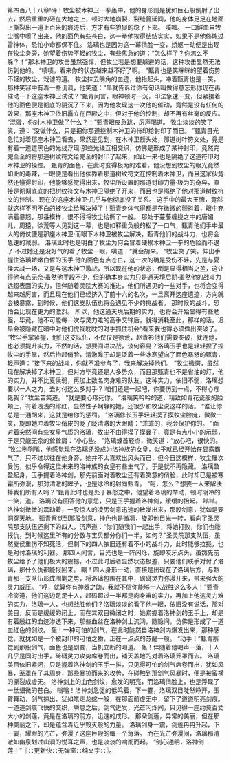第四百八十八章!砰！牧尘被木神卫一拳轰中，他的身形则是犹如巨石般倒射了出去，然后重重的砸在大地之上，顿时大地崩裂，裂缝蔓延间，他的身体足足在地面上撕裂出一道上百米的痕迹后，方才有些狼狈的稳了下来。
噗嗤。
一口鲜血自牧尘嘴中喷了出来，他的面色有些苍白，这一拳他挨得结结实实，如果不是他修炼过雷神体，恐怕小命都保不住。
洛璃也是因为这一幕俏脸一变，娇躯一动便是出现在牧尘身旁，她望着伤势不轻的牧尘，有些焦急的道：“怎么样了？你怎么不躲？！”那木神卫的攻击虽然强悍，但牧尘若是想要躲避的话，这种攻击显然无法伤到他的。
“啧啧，看来你的状态越来越不好了啊。
”甄青也是笑眯眯的望着伤势不轻的牧尘，戏谑的道。
牧尘抹去嘴角的血迹，他抬起头，冲着甄青也是一笑，那种笑容中有着一些讥讽，他笑道：“早就告诉过你有句话叫做得意忘形你现在再催动一下这座木神卫试试？”甄青闻言，眼神顿时一沉，印法急速一变，但紧接着他的面色便是彻底的阴沉了下来，因为他发现这一次他的催动，竟然是没有任何的效果，那座木神卫依旧矗立在巨殿之中，但对于他的控制，却不再有丝毫的反应。
“混蛋，你对木神卫做了什么？！”甄青眼皮急跳，厉声喝道。
牧尘淡淡的笑了笑，道：“没做什么，只是把你那道控制木神卫的符印给封印了而已。
”甄青目光急忙对着那座木神卫看去，果然是见到，在木神卫额头处，那道树叶符文处，竟是有着一道道黑色的光线浮现·那些光线互相交织，仿佛是形成了某种封印，竟然完完全全的将那道树纹符文给完全的封印了起来，如此一来·也是隔绝了这道符印对木神卫的操控。
甄青的面色，在此时变得极为的难看，他没想到牧尘的眼光竟然如此的毒辣，一眼便是看出他依靠着那道树纹符文在控制着木神卫，而且这家伙竟然还懂得封印，他能够感觉得出来，牧尘所设置的那道封印力量·极为的奇异，直接是彻彻底底的把树纹符文与木神卫隔绝了开来，而且也是隔绝了他对那道树纹符文的控制。
现在的这座木神卫·几乎与他彻底没了关系。
这手中的最大王牌，竟然就这样不明不白的被牧尘给解决掉了！甄青身体气得都是在微微的颤抖着，眼中充满着暴怒，那番模样，恨不得将牧尘给撕了一般。
那处于蔓藤缠绕之中的唐媚儿，周猿，徐荒等人见到这一幕，也是如释重负般的松了一口气，甄青他们手中最大的倚仗便是那座木神卫·而眼下木神卫被牧尘解决，甄青他们的战斗力，也将会急速的减弱。
洛璃此时也是明白了牧尘为何会冒着硬挨木神卫一拳的危险而不退了·不过她还是没好气的看了牧尘一眼，嗔道：“就会胡来。
”牧尘笑了笑，伸出手握住洛璃娇嫩白皙的玉手·他的面色有点苍白，这一次的确是受伤不轻，先是与夏侯大战一场，又是与这木神卫激战，所以现在他的状态，倒是显得相当之差，这让得他有点无奈·虽然他手段不少，但的确本身实力只是通天境后期·虽然他的战斗力远超表面的实力，但伴随着灵院大赛的推进，他们所遇见的一些对手，也将会变得越来越厉害，而且现在他们已经挤入了前十六的名次，一旦离开这座遗迹，方向就会被暴露，到时候，他们这支队伍也将会遇见不少的挑战者。
那时候的战斗，恐怕会比现在更为的激烈。
所以，他这通天境后期的实力，也将会开始显得有些勉强，毕竟，他不可能每一次与灵力难的高手交锋后，就得消耗至此，那样的话，迟早会被隐藏在暗中对他们虎视眈眈的对手抓住机会“看来我也得必须做出突破了。
”牧尘手掌紧握，他们这支队伍，不仅仅是徐荒，赵青衫他们需要突破，就连他，也必须提升实力，不然的话，想要闯进决战，谈何容易？洛璃玉手也是轻轻捏了捏牧尘的手掌，然后抬起俏脸，清澈眸子却是泛着一些冰寒望向了面色暴怒的甄青，轻声道：“接下来的战斗，你就不准参与了，我来解决掉他们。
”牧尘微愕，虽然现在解决掉了木神卫，但对方毕竟还是人多势众，而且那甄青也不是省油的灯，他的实力，并不比夏侯弱，再加上数名肉身难的队友，这种实力，依旧不弱，洛璃想要以一人之力，去对付这么多对手？!咱们还是一起吧，你要伤到一点，不得心疼死我？”牧尘苦笑道。
“就是要心疼死你。
”洛璃笑吟吟的道，精致如青花瓷般的脸颊上，有着浅浅的绯红，显然性子娴静的她，还很少和牧尘说这样的话。
“谁让你总是一通胡来，这就是给你的惩罚。
”洛璃修长玉手轻轻摸了摸牧尘脸庞，微微一笑，旋即她冲着牧尘俏皮的眨了眨清澈的大眼睛：“乖乖的，我会保护你的。
”面对着突然间有些女皇气质的洛璃，牧尘不由得摸了摸鼻子，竟是有点小小的示弱，于是只能无奈的耸耸肩：“小心些。
”洛璃螓首轻点，微笑道：“放心吧，很快的。
”牧尘咧咧嘴，他感觉现在洛璃还没成为洛神族的女皇，似乎就已经开始在显露霸气了，只不过以往在他身旁，她并不太喜欢出风头而已，但今日这模样，牧尘屡次受伤，似乎令得这位未来的洛神族的女皇有些生气了，于是就不再隐藏。
洛璃盈盈起身，玉手提着洛神剑，那先前面对着牧尘还有着笑意的俏脸，此时却已是被寒霜所弥漫，那对清澈的眸子，也是冰冷的射向甄青。
“呵，怎么？想要一人来解决掉我们所有人吗？”甄青此时也是处于暴怒之中，他望着洛璃的举动，顿时阴冷的一笑，道。
洛璃没有回答他的意思，只是玉手握着洛神剑，缓缓的抬起。
嗡嗡。
洛神剑微微的震动着，一股惊人的凌厉剑意迅速的散发出来，那股剑意，犹如是要洞穿天地。
甄青察觉到那股剑意，神色也是微凛，旋即他目光一转，看向了圣灵院那支队伍还剩下的四人，沉声道：“你们随我们一起出手，将她打败，你们也能报仇，到时候这里所有的分数与宝贝都分你们一半，如何？”圣灵院那支队伍，虽然夏侯重伤不知死活，但剩下的四人依旧还有着不小的战斗力，此时能够拉拢，也是对付洛璃的利器。
那四人闻言，目光也是一阵闪烁，旋即咬牙点头，虽然先前牧尘给予了他们极大的震撼，不过此时后者显然状态极差，只要他们联手对付了洛璃，那什么仇都能报回来。
唰！四人身形一动，直接是出现在了洛璃后方，与甄青那一支队伍形成围剿之势，将洛璃包围在其中，磅礴灵力弥漫开来，带来强大的灵力威压。
“哼，就算你有神器之助，我就不信你能够一人战胜这么多人！”甄青冷笑道，他们这边足足十人，起码超过一半都是肉身难的实力，再加上他这灵力难的实力，洛璃一人，也想战胜他们？洛璃淡淡的看了他一眼，依旧没有说话，那对美目，反而是缓缓的闭上，而在其双目微闭之时，她紧握着洛神剑的玉手上，却是有着殷红的血迹渗透下来，那些血丝在洛神剑上流淌，隐隐间，仿佛是形成了一道血红色的剑纹。
轰！一种可怕的剑气，在此时陡然自洛神剑内爆发出来，那种感觉，就犹如是一个被封印的可怕之物，正在一点点的苏醒一般。
“动手！”甄青察觉到那股剑气，面色也是剧变，当机立断的喝道。
轰！伴随着他喝声一落，十人几乎是同时出手，磅礴灵力攻势席卷而出，铺天盖地的对着洛璃笼罩而去。
洛璃美目依旧紧闭，只是握着洛神剑的玉手一抖，只见得可怕的剑气席卷而出，犹如风暴，笼罩在了其周身，那些暴掠而来的攻势，在碰触到那剑气风暴时，便是被蛮横的撕裂成虚无。
洛神剑上的血色剑纹，愈发的明亮，而洛璃俏脸上，也是浮现了一丝细微的苍白。
嗡嗡！洛神剑急促的低鸣着，下一霎，洛璃双目陡然睁开，玉臂舞动，剑气掠出，犹如笔走龙蛇一般，在那面前虚无中，留下了道道明亮剑痕。
一道道剑痕飞快的交织，瞬息之后，剑气迸发，光芒闪烁间，只见得一座约莫百丈大小的剑莲，竟是在洛璃的前方，迅速的成形。
那朵剑莲，异常的美丽，但在那种美丽之下，却是蕴含着近乎毁灭般的力量。
洛璃剑身一震，剑莲冉冉升起，下一霎，耀眼的光芒，弥漫了这座巨殿的每一个角落。
而在光芒弥漫间，洛璃那清澈如幽泉划过山涧的悦耳之声，也是淡淡的响彻而起。
“剑心通明，洛神剑莲！”〖∷更新快∷无弹窗∷纯文字∷〗。
